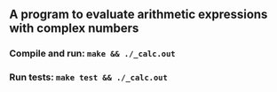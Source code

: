 ## A program to evaluate arithmetic expressions with complex numbers
### Compile and run: `make && ./_calc.out`
### Run tests: `make test && ./_calc.out`